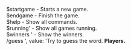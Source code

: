 
$startgame <word> - Starts a new game.  
$endgame <word> - Finish the game.  
$help - Show all commands.  
$running' - Show all games running.  
$winners <word>' - Show the winners.  
/guess <word>', value: 'Try to guess the word. **Players.**  
